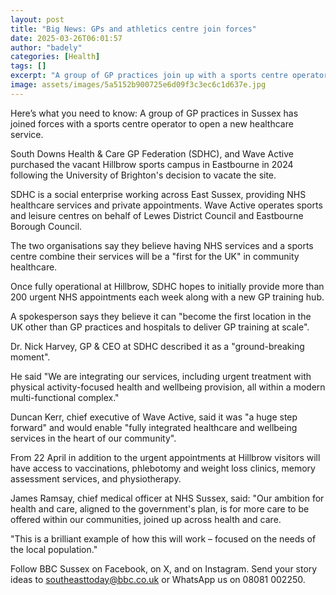 ```yaml
---
layout: post
title: "Big News: GPs and athletics centre join forces"
date: 2025-03-26T06:01:57
author: "badely"
categories: [Health]
tags: []
excerpt: "A group of GP practices join up with a sports centre operator to open a new healthcare service."
image: assets/images/5a5152b900725e6d09f3c3ec6c1d637e.jpg
---
```


Here’s what you need to know: A group of GP practices in Sussex has joined forces with a sports centre operator to open a new healthcare service.

South Downs Health & Care GP Federation (SDHC), and Wave Active purchased the vacant Hillbrow sports campus in Eastbourne in 2024 following the University of Brighton's decision to vacate the site.

SDHC is a social enterprise working across East Sussex, providing NHS healthcare services and private appointments. Wave Active operates sports and leisure centres on behalf of Lewes District Council and Eastbourne Borough Council. 

The two organisations say they believe having NHS services and a sports centre combine their services will be a "first for the UK" in community healthcare.

Once fully operational at Hillbrow, SDHC hopes to initially provide more than 200 urgent NHS appointments each week along with a new GP training hub.

A spokesperson says they believe it can "become the first location in the UK other than GP practices and hospitals to deliver GP training at scale".

Dr. Nick Harvey, GP & CEO at SDHC described it as a "ground-breaking moment". 

He said "We are integrating our services, including urgent treatment with physical activity-focused health and wellbeing provision, all within a modern multi-functional complex."

Duncan Kerr, chief executive of Wave Active, said it was "a huge step forward" and would enable "fully integrated healthcare and wellbeing services in the heart of our community".

From 22 April in addition to the urgent appointments at Hillbrow visitors will have access to vaccinations, phlebotomy and weight loss clinics, memory assessment services, and physiotherapy. 

James Ramsay, chief medical officer at NHS Sussex, said: "Our ambition for health and care, aligned to the government's plan, is for more care to be offered within our communities, joined up across health and care.

"This is a brilliant example of how this will work – focused on the needs of the local population."

Follow BBC Sussex on Facebook, on X, and on Instagram. Send your story ideas to southeasttoday@bbc.co.uk or WhatsApp us on 08081 002250.

